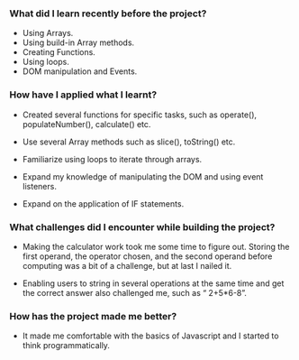 ### What did I learn recently before the project?

- Using Arrays.
- Using build-in Array methods.
- Creating Functions.
- Using loops.
- DOM manipulation and Events.

### How have I applied what I learnt?

- Created several functions for specific tasks, such as operate(), populateNumber(), calculate() etc.

- Use several Array methods such as slice(), toString() etc.

- Familiarize using loops to iterate through arrays.

- Expand my knowledge of manipulating the DOM and using event listeners.

- Expand on the application of IF statements.

### What challenges did I encounter while building the project?
 
- Making the calculator work took me some time to figure out. Storing the first operand, the operator chosen, and the second operand before computing was a bit of a challenge, but at last I nailed it.

- Enabling users to string in several operations at the same time and get the correct answer also challenged me, such as “ 2+5*6-8”.

### How has the project made me better?

- It made me comfortable with the basics of Javascript and I started to think programmatically.